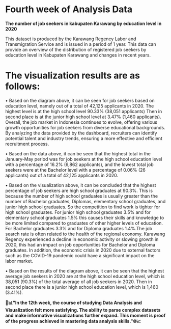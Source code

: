 # Fourth week of Analysis Data


**The number of job seekers in kabupaten Karawang by education level in 2020**


This dataset is produced by the Karawang Regency Labor and Transmigration Service and is issued in a period of 1 year. This data can provide an overview of the distribution of registered job seekers by education level in Kabupaten Karawang and changes in recent years.


# The visualization results are as follows:

•	Based on the diagram above, it can be seen for job seekers based on education level, namely out of a total of 42,125 applicants in 2020. The highest level is at the high school level 90.33% (38,051 applicants) Then in second place is at the junior high school level at 3.47% (1,460 applicants). Overall, the job market in Indonesia continues to evolve, offering various growth opportunities for job seekers from diverse educational backgrounds. By analyzing the data provided by the dashboard, recruiters can identify potential talent and industry trends, ensuring a more effective and efficient recruitment process.


•	Based on the data above, it can be seen that the highest total in the January-May period was for job seekers at the high school education level with a percentage of 16.2% (6,862 applicants), and the lowest total job seekers were at the Bachelor level with a percentage of 0.06% (26 applicants) out of a total of 42,125 applicants in 2020.


•	Based on the visualization above, it can be concluded that the highest percentage of job seekers are high school graduates at 90.3%. This is because the number of high school graduates is usually greater than the number of Bachelor graduates, Diplomas, elementary school graduates, and junior high school graduates. So the competition to find work is tighter for high school graduates. For junior high school graduates 3.5% and for elementary school graduates 1.5% this causes their skills and knowledge to be more limited compared to graduates of other higher levels of education. For Bachelor graduates 3.3% and for Diploma graduates 1.4%.The job search rate is often related to the health of the regional economy. Karawang Regency experienced a decline in economic activity or slowing growth in 2020, this had an impact on job opportunities for Bachelor and Diploma graduates. In addition, the economic crisis in 2020 due to external factors such as the COVID-19 pandemic could have a significant impact on the labor market.


•	Based on the results of the diagram above, it can be seen that the highest average job seekers in 2020 are at the high school education level, which is 38,051 (90.3%) of the total average of all job seekers in 2020. Then in second place there is a junior high school education level, which is 1,460 (3.41%).























**🙌📊"In the 12th week, the course of studying Data Analysis and Visualization felt more satisfying. The ability to parse complex datasets and make informative visualizations further expand. This moment is proof of the progress achieved in mastering data analysis skills."🌐📈**
















